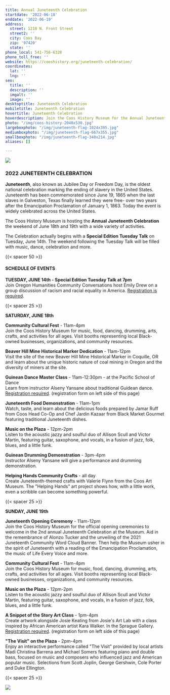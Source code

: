 ```yaml
---
title: Annual Juneteenth Celebration
startdate: '2022-06-18'
enddate: '2022-06-19'
address:
  street: 1210 N. Front Street
  street2: ''
  city: Coos Bay
  zip: '97420'
  state: ''
phone_local: 541-756-6320
phone_toll_free: ''
website: https://cooshistory.org/juneteenth-celebration/
coordinates:
  lat: ''
  lng: ''
seo:
  title: ''
  description: ''
  imgalt: ''
  image: ''
desktoptitle: Juneteenth Celebration
mobiletitle: Juneteenth Celebration
hovertitle: Juneteenth Celebration
hoverdescription: Join the Coos History Museum for the Annual Juneteenth Celebration.
photo: "/img/coos-history-2048x530.jpg"
largeboxphoto: "/img/juneteenth-flag-1024x395.jpg"
mediumboxphoto: "/img/juneteenth-flag-667x355.jpg"
smallboxphoto: "/img/juneteenth-flag-340x214.jpg"
aliases: []

---
```

![](/img/juneteenth-logo-cropped-sm.jpg)

### 2022 JUNETEENTH CELEBRATION

**Juneteenth**, also known as Jubilee Day or Freedom Day, is the oldest national celebration marking the ending of slavery in the United States. Juneteenth has been commemorated since June 19, 1865 when the last slaves in Galveston, Texas finally learned they were free- over two years after the Emancipation Proclamation of January 1, 1863. Today the event is widely celebrated across the United States.

The Coos History Museum is hosting the **Annual** **Juneteenth Celebration** the weekend of June 18th and 19th with a wide variety of activities.

The Celebration actually begins with a **Special Edition Tuesday Talk** on Tuesday, June 14th. The weekend following the Tuesday Talk will be filled with music, dance, celebration and more.

{{< spacer 50 >}}

#### **SCHEDULE OF EVENTS**

**TUESDAY, JUNE 14th - Special Edition Tuesday Talk at 7pm**  
Join Oregon Humanities Community Conversations host Emily Drew on a group discussion of racism and racial equality in America. [Registration is required](https://cooshistory.org/events/working-on-our-whiteness/).

{{< spacer 25 >}}

**SATURDAY, JUNE 18th**

**Community Cultural Fest** - 11am-4pm  
Join the Coos History Museum for music, food, dancing, drumming, arts, crafts, and activities for all ages. Visit booths representing local Black-owned businesses, organizations, and community resources.

**Beaver Hill Mine Historical Marker Dedication** - 11am-12pm  
Visit the site of the new Beaver Hill Mine Historical Marker in Coquille, OR and learn about the unique historic nature of coal mining in Oregon and the diversity of miners at the site.

**Guinean Dance Master Class** - 11am-12:30pm - at the Pacific School of Dance  
Learn from instructor Alseny Yansane about traditional Guidean dance. [Registration required](https://cooshistory.org/events/guinean-dance-master-class/). (registration form on left side of this page)

**Juneteenth Food Demonstration** - 11am-1pm  
Watch, taste, and learn about the delicious foods prepared by Jamar Ruff from Coos Head Co-Op and Chef Jardin Kazaar from Black Market Gourmet featuring traditional Juneteenth dishes.

**Music on the Plaza** - 12pm-2pm  
Listen to the acoustic jazzy and soulful duo of Allison Scull and Victor Martin, featuring guitar, saxophone, and vocals, in a fusion of jazz, folk, blues, and a little funk.

**Guinean Drumming Demonstration** - 3pm-4pm  
Instructor Alseny Yansane will give a performance and drumming demonstration.

**Helping Hands Community Crafts** - all day  
Create Juneteenth-themed crafts with Valerie Flynn from the Coos Art Museum. The "Helping Hands" art project shows how, with a little work, even a scribble can become something powerful.

{{< spacer 25 >}}

**SUNDAY, JUNE 19th**

**Juneteenth Opening Ceremony** - 11am-12pm  
Join the Coos History Museum for the official opening ceremonies to welcome in the 2nd annual Juneteenth Celebration at the Museum. Aid in the remembrance of Alonzo Tucker and the unveiling of the 2021 Juneteenth Community Word Cloud Banner. Then help the Museum usher in the spirit of Juneteenth with a reading of the Emancipation Proclamation, the music of Life Every Voice and more.

**Community Cultural Fest** - 11am-4pm  
Join the Coos History Museum for music, food, dancing, drumming, arts, crafts, and activities for all ages. Visit booths representing local Black-owned businesses, organizations, and community resources.

**Music on the Plaza** - 12pm-2pm  
Listen to the acoustic jazzy and soulful duo of Allison Scull and Victor Martin, featuring guitar, saxophone, and vocals, in a fusion of jazz, folk, blues, and a little funk.

**A Snippet of the Story Art Class** - 1pm-4pm  
Create artwork alongside Josie Keating from Josie's Art Lab with a class inspired by African American artist Kara Walker. In the Sprague Gallery. [Registration required](https://cooshistory.org/events/snippet-of-the-story-art-class/). (registration form on left side of this page)

**"The Visit" on the Plaza** - 2pm-4pm  
Enjoy an interactive performance called "The Visit" provided by local artists Madi Christina Barrena and Michael Somers featuring piano and double bass, focused on music and composers who influenced jazz and American popular music. Selections from Scott Joplin, George Gershwin, Cole Porter and Duke Ellington.

{{< spacer 25 >}}

![](/img/juneteenth-flag.jpeg)